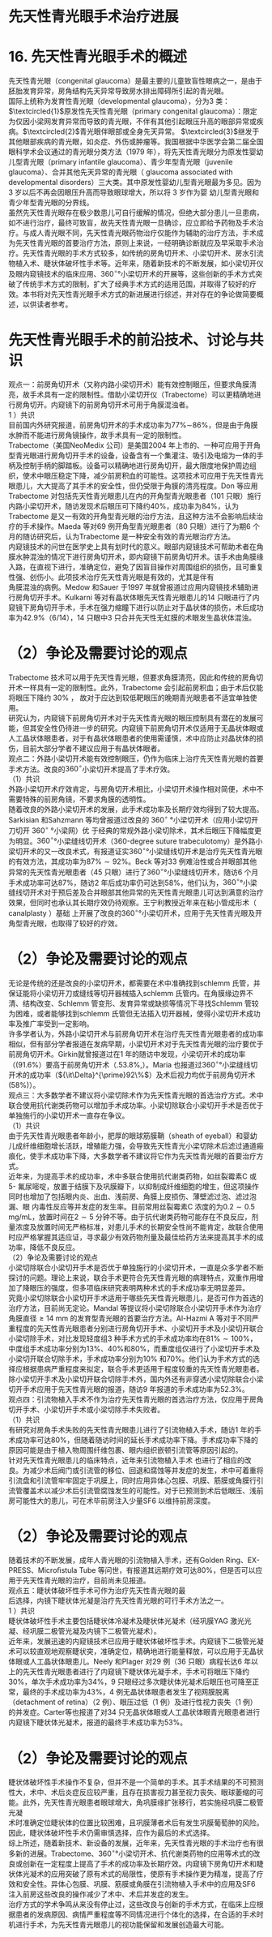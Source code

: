 # 先天性青光眼手术治疗进展  
# 16. 先天性青光眼手术的概述  
先天性青光眼（congenital glaucoma）是最主要的儿童致盲性眼病之一，是由于胚胎发育异常，房角结构先天异常导致房水排出障碍所引起的青光眼。  
国际上统称为发育性青光眼（developmental glaucoma），分为3 类：$\textcircled{1}$原发性先天性青光眼（primary congenital glaucoma）：限定为仅因小梁网发育异常而导致的青光眼，不伴有其他引起眼压升高的眼部异常或疾病。$\textcircled{2}$青光眼伴眼部或全身先天异常。 $\textcircled{3}$继发于其他眼部疾病的青光眼，如炎症、外伤或肿瘤等。我国根据中华医学会第二届全国眼科学术会议通过的青光眼分类方法（1979 年），将先天性青光眼分为原发性婴幼儿型青光眼（primary infantile glaucoma）、青少年型青光眼（juvenile glaucoma）、合并其他先天异常的青光眼（ glaucoma associated with developmental  disorders）三大类。其中原发性婴幼儿型青光眼最为多见。因为3  岁以后不再会因眼压升高而导致眼球增大，所以将 3  岁作为婴 幼儿型青光眼和青少年型青光眼的分界线。  
虽然先天性青光眼存在极少数患儿可自行缓解的情况，但绝大部分患儿一旦患病，如不进行治疗，最终可致盲，故先天性青光眼一旦确诊，应立即给予药物及手术治疗。与成人青光眼不同，先天性青光眼药物治疗仅能作为辅助的治疗方法，手术成为先天性青光眼的首要治疗方法，原则上来说，一经明确诊断就应及早采取手术治疗。先天性青光眼的手术方式较多，如传统的房角切开术、小梁切开术、房水引流物植入术、睫状体破坏性手术等。近年来，随着新技术的不断发展，如小梁切开仪及眼内窥镜技术的临床应用、$360^{\circ}$°小梁切开术的开展等，这些创新的手术方式突破了传统手术方式的限制，扩大了经典手术方式的适用范围，并取得了较好的疗效。本书将对先天性青光眼手术方式的新进展进行综述，并对存在的争论做简要概述，以供读者参考。  
#  先天性青光眼手术的前沿技术、讨论与共识  
观点一：前房角切开术（又称内路小梁切开术）能有效控制眼压，但要求角膜清亮，故手术具有一定的限制性。借助小梁切开仪（Trabectome）可以更精确地进行房角切开。内窥镜下的前房角切开术可用于角膜混浊者。  
1 ）共识  
目前国内外研究报道，前房角切开术的手术成功率为$77\%\sim$$86\%$，但是由于角膜水肿而不能进行房角镜操作，故手术具有一定的限制性。  
Trabectome（美国NeoMedix 公司）是美国2004 年上市的、一种可应用于开角型青光眼进行房角切开手术的设备，设备含有一个集灌注、吸引及电熔为一体的手柄及控制手柄的脚踏板。设备可以精确地进行房角切开，最大限度地保护周边组织，使术中眼压稳定下降，减少前房积血的可能性。这项技术可应用于先天性青光眼患儿，大大提高了其手术的安全性，但仍受限于角膜的清亮程度。Don 等应用Trabectome 对包括先天性青光眼患儿在内的开角型青光眼患者（101 只眼）施行内路小梁切开术，随访发现术后眼压可下降约$40\%$，成功率为$84\%$，认为Trabectome 是又一有效的开角型青光眼的治疗方法，且这种方法不会影响后续治疗的手术操作。Maeda 等对69 例开角型青光眼患者（80 只眼）进行了为期6 个月的随访研究后，认为Trabectome 是一种安全有效的青光眼治疗方法。  
内窥镜技术的问世在医学史上具有划时代的意义。眼部内窥镜技术可帮助术者在角膜水肿混浊的情况下进行房角切开术，即内窥镜下前房角切开术。该手术由角膜缘入路，在直视下进行，准确定位，避免了因盲目操作对周围组织的损伤，且可重复性强、创伤小。此项技术治疗先天性青光眼是有效的，尤其是伴有  
角膜混浊的病例。Medow 和Sauer 于1997 年就曾报道过应用内窥镜技术辅助进行房角切开手术。Kulkarni 等对有晶状体眼先天性青光眼患儿的14 只眼进行了内窥镜下房角切开手术，手术在强力缩瞳下进行以防止对于晶状体的损伤，术后成功率为$42.9\%$（6/14），14 只眼中3 只合并先天性无虹膜的术眼发生晶状体混浊。  
# （2）争论及需要讨论的观点  
Trabectome 技术可以用于先天性青光眼，但要求角膜清亮，因此和传统的房角切开术一样具有一定的限制性。此外，Trabectome  会引起前房积血；由于术后仅能将眼压下降约 $30\%$ ， 故对于应达到较低靶眼压的晚期青光眼患者不适宜单独使用。  
研究认为，内窥镜下前房角切开术对于先天性青光眼的眼压控制具有潜在的发展可能，但其安全性仍待进一步的研究。内窥镜下前房角切开术仅适用于无晶状体眼或人工晶状体眼患者，对于有晶状体眼患者的使用需谨慎，术中应防止对晶状体的损伤，目前大部分学者不建议应用于有晶状体眼者。  
观点二：外路小梁切开术能有效控制眼压，仍作为临床上治疗先天性青光眼的首要手术方法。改良的$360^{\circ}$小梁切开术提高了手术疗效。  
（1）共识  
外路小梁切开术疗效肯定，与房角切开术相比，小梁切开术操作相对简便，术中不需要特殊的前房角镜，不要求角膜的透明性。  
随着改良的外路小梁切开术的发展，此手术成功率及长期疗效均得到了较大提高。Sarkisian 和Sahzmann 等均曾报道过改良的 $360^{\circ}$ °小梁切开术（应用小梁切开刀切开 $360^{\circ}$ °小梁网）优 于经典的常规外路小梁切除术，其术后眼压下降幅度更为明显。$360^{\circ}$°小梁缝线切开术（360-degree suture trabeculotomy）是外路小梁切开术的又一改良术式，有报道证实$360^{\circ}$°小梁缝线切开术是治疗先天性青光眼的有效方法，其成功率为$87\%\sim92\%$。Beck 等对33 例难治性或合并眼部其他异常的先天性青光眼患者（45 只眼）进行了$360^{\circ}$°小梁缝线切开术，随访6 个月手术成功率可达$87\%$，随访2 年后成功率仍可达到$58\%$，他们认为，$360^{\circ}$°小梁缝线切开术对于预后差及合并眼部其他异常的先天性青光眼患儿可达到满意的治疗效果，但同时也承认其长期疗效仍待观察。王宁利教授近年来在粘小管成形术（ canalplasty ）基础 上开展了改良的$360^{\circ}$°小梁切开术，应用于先天性青光眼及开角型青光眼，也取得了较好的疗效。  
# （2）争论及需要讨论的观点  
无论是传统的还是改良的小梁切开术，都需要在术中准确找到schlemm 氏管，并保证能将小梁切开刀或缝线等切开器械插入schlemm 氏管内。在角膜缘边界不清、结构改变、Schlemm 管变形、发育异常或缺损等情况下寻找Schlemm 管较为困难，或者能够找到schlemm 氏管但无法插入切开器械，使得小梁切开术成功率及推广率受到一定影响。  
许多学者认为，外路小梁切开术与前房角切开术在治疗先天性青光眼患者的成功率相似，但有部分学者报道在发病早期，小梁切开术对于先天性青光眼的治疗要优于前房角切开术。Girkin就曾报道过在1 年的随访中发现，小梁切开术的成功率（$(91.6\%$）要高于前房角切开术（$.53.8\%,$）。Maria 也报道过$360^{\circ}$°小梁缝线切开术的成功率（${\it\Delta}^{\prime}92\%$）及术后视力均优于前房角切开术$\left(58\%\right)$）。  
观点三：大多数学者不建议将小梁切除术作为先天性青光眼的首选治疗方式。术中联合使用抗代谢类药物可以增加手术成功率。小梁切除联合小梁切开手术是否优于单独施行的小梁切开术一直存在争议。  
（1）共识  
由于先天性青光眼患者年龄小，肥厚的眼球筋膜鞘（sheath of eyeball）和婴幼儿成纤维细胞增长活跃，增殖能力强，会导致先天性青光小梁切除术后滤过通道瘢痕化，使手术成功率下降，大多数学者不建议将它作为先天性青光眼的首要治疗方式。  
近年来，为提高手术的成功率，术中多联合使用抗代谢类药物，如丝裂霉素C 或5- 氟尿嘧啶，放置于结膜下及巩膜瓣下，以抑制成纤维细胞的增生，但这项操作同时也增加了包括眼内炎、出血、浅前房、角膜上皮损伤、薄壁滤过泡、滤过泡漏、眼 内毒性反应等并发症的发生率。目前常用丝裂霉素C 浓度的为$0.2\sim0.5\;\mathrm{mg/mL}$，放置时间在$2\sim5$ 分钟不等。由于抗代谢类药物可能存在不良反应，剂量浓度及放置时间无严格标准，对患儿手术的长期安全性尚不能肯定，故联合使用时应严格掌握其适应证，寻求最少有效药物剂量及最佳给药方法来提高其手术的成功率，降低不良反应。  
（2）争论及需要讨论的观点  
小梁切除联合小梁切开手术是否优于单独施行的小梁切开术，一直是众多学者不断探讨的问题。理论上来说，联合手术更符合先天性青光眼的病理特点，双重作用增加了降眼压的强度，但多项临床研究表明两种术式的手术成功率无明显差异。  
究竟小梁切除联合小梁切开手术适用于哪些先天性青光眼患儿，是否可作为首选的治疗方法，目前尚无定论。Mandal 等提议将小梁切除联合小梁切开手术作为治疗角膜直径$\geqslant14~\mathrm{mm}$ 的发育型青光眼的首要治疗方法。Al-Hazmi A 等对于不同严重程度的先天性青光眼患者分别进行房角切开手术、小梁切开手术及小梁切开联合小梁切除手术，对比发现轻度组3 种手术方式的手术成功率均在$81\%\sim100\%$，中度组手术成功率分别为$13\%$、$40\%$和$80\%$，而重度组仅进行了小梁切开手术及小梁切开联合切除手术，手术成功率分别为$10\%$ 和$70\%$。他们认为手术方式的选择应根据患病严重程度来拟定，联合手术更适用于程度较重的先天性青光眼患者。  
除小梁切开手术及小梁切开联合切除手术外，国内外还有非穿透小梁切除联合小梁切开手术应用于先天性青光眼的报道，随访9 年报道的手术成功率为$52.3\%$。  
观点四：引流物植入手术不作为治疗先天性青光眼的首选治疗方法，仅应用于房角切开手术、小梁切开手术或小梁切除手术失败者。  
（1）共识  
有研究对房角手术失败的先天性青光眼患儿进行了引流物植入手术，随访1 年的手术成功率可达$80\%$，但随着随访时间的延长手术成功率下降。手术成功率下降的原因可能是由于植入物周围纤维包裹、眼内组织嵌顿引流管等原因引起的。  
针对先天性青光眼患儿的临床特点，近年来引流物植入手术 也进行了相应的改良。为减少术后阀门或引流管的移位、回退和腐蚀等并发症的发生，术中可着重将引流盘和引流管牢牢固定于巩膜上，同时应用异体心包膜、巩膜、筋膜或角膜行引流管覆盖术以减少术后引流管腐蚀发生的可能性。对于已预测到术后低眼压、浅前房可能性大的患儿，可在术毕前房注入少量SF6 以维持前房深度。  
# （2）争论及需要讨论的观点  
随着技术的不断发展，成年人青光眼的引流物植入手术，还有Golden Ring、EX-PRESS、Microﬁstula Tube 等问世，有报道其远期疗效可达$80\%$，但是否可以应用于先天性青光眼的治疗，目前尚未见报道。  
观点五：睫状体破坏性手术可作为治疗先天性青光眼的最  
后选择，内镜下睫状体光凝是治疗先天性青光眼的可行手术方法之一。  
1 ）共识  
睫状体破坏性手术主要包括睫状体冷凝术及睫状体光凝术（经巩膜YAG 激光光凝、经巩膜二极管光凝及内镜下二极管光凝术）。  
近年来，发展迅速的内窥镜技术已应用于睫状体破坏性手术。内窥镜下二极管光凝术可以较直观地观察睫状突，准确定位，精确地进行能量释放，可以应用于无晶状体眼或人工晶状体眼患儿。Neely 和Plager 对29 例（36 只眼）病程长达6 年以上的先天性青光眼患者进行了内窥镜下睫状体光凝手术，手术可将眼压下降约$30\%$，单次手术成功率为$34\%$，9 只眼经过多次睫状体光凝术后眼压也可降至正常，最终的手术成功率为$43\%$，4 例无晶状体眼患者发生了视网膜脱离（detachment of retina）（2 例）、眼压过低（1 例）及进行性视力丧失（1 例）的并发症。Carter等也报道了对34 只无晶状体眼或人工晶状体眼青光眼患者进行内窥镜下睫状体光凝术，报道的最终手术成功率为$53\%$。  
# （2）争论及需要讨论的观点  
睫状体破坏性手术操作不复杂，但并不是一个简单的手术。其手术结果的不可预测性大，术中、术后炎症反应较严重，且存在损害视力甚至视力丧失、眼球萎缩的可能。此外，先天性青光眼患者眼球增大，角巩膜缘扩张移行，若实施经巩膜二极管光凝  
术时准确定位睫状体的位置比较困难，且巩膜薄者术后有发生巩膜葡萄肿的风险。因此，睫状体破坏性手术仍需审慎选择，应作为最后的术式选择。  
综上所述，随着新技术、新设备的发展，近年来，先天性青光眼的手术治疗也有很多新的进展。Trabectome、$360^{\circ}$°小梁切开术、抗代谢类药物的应用等术式的改良或创新在一定程度上提高了手术的成功率及长期疗效。内窥镜下房角切开术和睫状体光凝术的应用突破了原有术式的局限性，使原有手术操作更为精准，提高了疗效和安全性。异体心包膜、巩膜、筋膜或角膜在引流物植入手术中的应用及SF6 注入前房这些改良的操作减少了术中、术后并发症的发生。  
治疗方式的学术争鸣从来没有停止过，这些改良与创新的手术方式，在临床上应根据患者的发病原因、病情严重程度等不同情况进行个体化的选择，在合适的手术时机进行手术，为先天性青光眼患儿的视功能保留和发展创造最大可能。  
